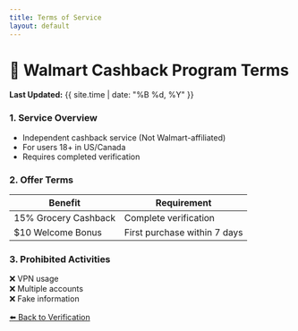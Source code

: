 ```yaml
---
title: Terms of Service
layout: default
---
```


# 🛒 Walmart Cashback Program Terms  
**Last Updated:** {{ site.time | date: "%B %d, %Y" }}  

### 1. Service Overview  
- Independent cashback service (Not Walmart-affiliated)  
- For users 18+ in US/Canada  
- Requires completed verification  

### 2. Offer Terms  
| Benefit | Requirement |  
|---------|-------------|  
| 15% Grocery Cashback | Complete verification |  
| $10 Welcome Bonus | First purchase within 7 days |  

### 3. Prohibited Activities  
❌ VPN usage  
❌ Multiple accounts  
❌ Fake information  

[⬅️ Back to Verification](/verify)  
